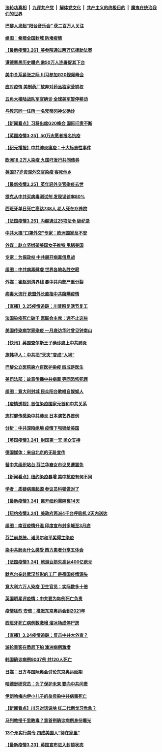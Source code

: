 ####  [法轮功真相](../../../../basic/blob/master/README.md?t=03261901) &nbsp;|&nbsp; [九评共产党](../../../../9ping.md/blob/master/README.md?t=03261901) &nbsp;|&nbsp; [解体党文化](../../../../jtdwh.md/blob/master/README.md?t=03261901)  &nbsp;|&nbsp; [共产主义的终极目的](../../../../gczydzjmd.md/blob/master/README.md?t=03261901) &nbsp;|&nbsp; [魔鬼在统治我们的世界](../../../../mgztzwmdsj.md/blob/master/README.md?t=03261901) 

#### [巴黎人发起“阳台音乐会” 获二百万人关注](../pages/nsc418/n11976815.md?t=03261901) 

#### [组图：希腊全国封城 防堵疫情](../pages/nsc418/n11976055.md?t=03261901) 

#### [【最新疫情3.26】美参院通过两万亿援助法案](../pages/nsc418/n11975194.md?t=03261901) 

#### [谭德塞黑历史曝光 逾50万人连署促其下台](../pages/nsc418/n11976121.md?t=03261901) 

#### [美中关系紧张之际 川习参加G20视频峰会](../pages/nsc418/n11975608.md?t=03261901) 

#### [应对疫情 美制药厂放弃对药品独家营销权](../pages/nsc418/n11975717.md?t=03261901) 

#### [五角大楼陆战队军官确诊 全球美军暂停移动](../pages/nsc418/n11975574.md?t=03261901) 

#### [与教宗同一住所 一名梵蒂冈神父确诊](../pages/nsc418/n11975575.md?t=03261901) 

#### [【新闻看点】习将出席G20峰会 国际问责不断](../pages/nsc418/n11974512.md?t=03261901) 

#### [【英国疫情3·25】50万志愿者报名抗疫](../pages/nsc418/n11974603.md?t=03261901) 

#### [【纪元播报】中共肺炎瘟疫：十大标志性事件](../pages/nsc418/n11974987.md?t=03261901) 

#### [欧洲18.2万人染疫 九国吁发行共同债券](../pages/nsc418/n11974284.md?t=03261901) 

#### [英国37岁资深外交官染疫 客死他乡](../pages/nsc418/n11974642.md?t=03261901) 

#### [【最新疫情3.25】英年轻外交官染疫去世](../pages/nsc418/n11971628.md?t=03261901) 

#### [捷克从中共买病毒测试剂 发现误诊率80%](../pages/nsc418/n11974438.md?t=03261901) 

#### [西班牙单日死亡高达738人 老人死在疗养院](../pages/nsc418/n11974322.md?t=03261901) 

#### [【法国疫情3.25】内阁通过25项法令 破纪录](../pages/nsc418/n11974267.md?t=03261901) 

#### [中共大搞“口罩外交”专家：欧洲国家反不安](../pages/nsc418/n11974289.md?t=03261901) 

#### [外媒：赵立坚绑架美国女子推特 甩锅美国](../pages/nsc418/n11974350.md?t=03261901) 

#### [专家：为保政权 中共展开病毒信息战](../pages/nsc418/n11974212.md?t=03261901) 

#### [组图：中共病毒肆虐 世界各地名胜空寂](../pages/nsc418/n11970813.md?t=03261901) 

#### [外媒：崔赵划清界线 暴中共内部严重分裂](../pages/nsc418/n11974104.md?t=03261901) 

#### [病毒大流行 欧盟外长直指中共隐瞒疫情](../pages/nsc418/n11970987.md?t=03261901) 

#### [【直播】3.25疫情追踪：川普盼复活节复工](../pages/nsc418/n11973490.md?t=03261901) 

#### [法国染疫死亡破千 医联会主席：远不止这些](../pages/nsc418/n11973327.md?t=03261901) 

#### [美国传染病学家染疫 一月底访华时曾见钟南山](../pages/nsc418/n11973254.md?t=03261901) 

#### [【快讯】英国查尔斯王子确诊患上中共肺炎](../pages/nsc418/n11973448.md?t=03261901) 

#### [旅韩华人：中共把“天灾”变成“人祸”](../pages/nsc418/n11973032.md?t=03261901) 

#### [巴黎公立医院逾六百医护染疫 四成是医生](../pages/nsc418/n11973229.md?t=03261901) 

#### [美司法部：故意传播中共病毒 等同恐怖犯罪](../pages/nsc418/n11972513.md?t=03261901) 

#### [组图：意大利封城 民众阳台歌唱自娱娱人](../pages/nsc418/n11969107.md?t=03261901) 

#### [【疫情透视】首位染疫国家元首和中共关系](../pages/nsc418/n11967693.md?t=03261901) 

#### [志村健传感染中共肺炎 日本演艺界首例](../pages/nsc418/n11971808.md?t=03261901) 

#### [分析：中共深陷绝境 疫情下甩锅给美国](../pages/nsc418/n11967488.md?t=03261901) 

#### [【英国疫情3.24】封国第一天 民众支持](../pages/nsc418/n11971751.md?t=03261901) 

#### [德国媒体：来自北京的无耻宣传](../pages/nsc418/n11970042.md?t=03261901) 

#### [替中共组织站台 芬兰华裔女市议员遭罢免](../pages/nsc418/n11971607.md?t=03261901) 

#### [【新闻看点】纽约染疫暴增 美中抗疫有何不同](../pages/nsc418/n11971029.md?t=03261901) 

#### [学者：质疑病毒起源 参议员科顿做对了](../pages/nsc418/n11971107.md?t=03261901) 

#### [【最新疫情3.24】离开纽约需隔离14天](../pages/nsc418/n11968366.md?t=03261901) 

#### [【纽约疫情3.24】美政府再派4千台呼吸机 2天内送达](../pages/nsc418/n11970495.md?t=03261901) 

#### [组图：南亚疫情升温 印度宣布封多城至3月底](../pages/nsc418/n11969818.md?t=03261901) 

#### [芬兰前总统、诺贝尔和平奖得主染疫](../pages/nsc418/n11971259.md?t=03261901) 

#### [染中共肺炎什么感受 西方患者分享五体会](../pages/nsc418/n11970957.md?t=03261901) 

#### [【法国疫情3.24】旅游业损失高达400亿欧元](../pages/nsc418/n11969868.md?t=03261901) 

#### [默克尔亲赴武汉剪彩的工厂 是德国疫情源头](../pages/nsc418/n11970913.md?t=03261901) 

#### [意大利六万人染疫 卫生官员：实际数多十倍](../pages/nsc418/n11970658.md?t=03261901) 

#### [英国明星评疫情：中共要为每例死亡负责](../pages/nsc418/n11970687.md?t=03261901) 

#### [疫情猛烈 安倍：推迟东京奥运会到2021年](../pages/nsc418/n11970629.md?t=03261901) 

#### [西班牙死亡病例数激增 溜冰场成停尸房](../pages/nsc418/n11970377.md?t=03261901) 

#### [【直播】3.24疫情追踪：反击中共大外宣？](../pages/nsc418/n11970043.md?t=03261901) 

#### [游轮乘客在悉尼下船 澳洲病例激增](../pages/nsc418/n11969979.md?t=03261901) 

#### [韩国确诊病例9037例 共120人死亡](../pages/nsc418/n11969450.md?t=03261901) 

#### [日媒：日方与国际奥会讨论东京奥运延期](../pages/nsc418/n11968571.md?t=03261901) 

#### [哈德逊研究员：为了保护未来 要向中共问责](../pages/nsc418/n11968196.md?t=03261901) 

#### [伊朗哈梅内伊小儿子的岳母染中共病毒死亡](../pages/nsc418/n11968518.md?t=03261901) 

#### [【新闻看点】川习对话说啥 红二代倒戈习危急？](../pages/nsc418/n11967780.md?t=03261901) 

#### [马列教授千里散毒？意首例确诊病例身份曝光](../pages/nsc418/n11968139.md?t=03261901) 

#### [13个州实行禁令 四成美国人“待在家里”](../pages/nsc418/n11968012.md?t=03261901) 

#### [【最新疫情3.23】英国宣布进入封锁状态](../pages/nsc418/n11964350.md?t=03261901) 

